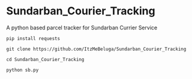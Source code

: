 # Sundarban_Courier_Tracking
A python based parcel tracker for Sundarban Currier Service


```
pip install requests
```
```
git clone https://github.com/ItzMeBeluga/Sundarban_Courier_Tracking
```
```
cd Sundarban_Courier_Tracking
```

```
python sb.py
```
